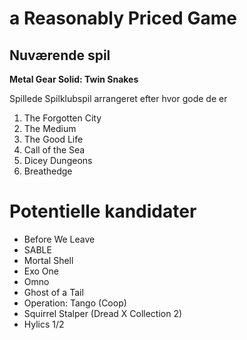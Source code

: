 # a Reasonably Priced Game

## Nuværende spil
**Metal Gear Solid: Twin Snakes**

Spillede Spilklubspil arrangeret efter hvor gode de er

1. The Forgotten City
2. The Medium
3. The Good Life
4. Call of the Sea
5. Dicey Dungeons
6. Breathedge


# Potentielle kandidater
- Before We Leave
- SABLE
- Mortal Shell
- Exo One
- Omno
- Ghost of a Tail
- Operation: Tango (Coop)
- Squirrel Stalper (Dread X Collection 2)
- Hylics 1/2
